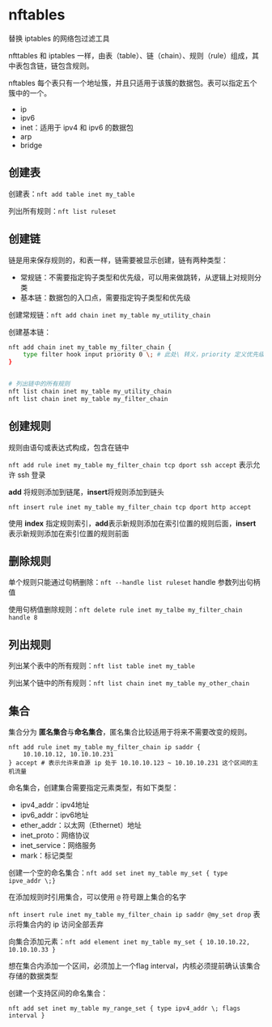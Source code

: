 # nftables
替换 iptables 的网络包过滤工具

nfttables 和 iptables 一样，由表（table）、链（chain）、规则（rule）组成，其中表包含链，链包含规则。

nftables 每个表只有一个地址簇，并且只适用于该簇的数据包。表可以指定五个簇中的一个。

- ip
- ipv6
- inet：适用于 ipv4 和 ipv6 的数据包
- arp
- bridge

## 创建表

创建表：`nft add table inet my_table`

列出所有规则：`nft list ruleset`

## 创建链

链是用来保存规则的，和表一样，链需要被显示创建，链有两种类型：

- 常规链：不需要指定钩子类型和优先级，可以用来做跳转，从逻辑上对规则分类
- 基本链：数据包的入口点，需要指定钩子类型和优先级

创建常规链：`nft add chain inet my_table my_utility_chain`

创建基本链：

```bash
nft add chain inet my_table my_filter_chain { 
	type filter hook input priority 0 \; # 此处\ 转义，priority 定义优先级，值越小越优先
}


# 列出链中的所有规则
nft list chain inet my_table my_utility_chain
nft list chain inet my_table my_filter_chain
```

## 创建规则

规则由语句或表达式构成，包含在链中

`nft add rule inet my_table my_filter_chain tcp dport ssh accept`  表示允许 ssh 登录

**add** 将规则添加到链尾，**insert**将规则添加到链头

`nft insert rule inet my_table my_filter_chain tcp dport http accept`

使用 **index** 指定规则索引，**add**表示新规则添加在索引位置的规则后面，**insert** 表示新规则添加在索引位置的规则前面

## 删除规则

单个规则只能通过句柄删除：`nft --handle list ruleset`  handle 参数列出句柄值

使用句柄值删除规则：`nft delete rule inet my_talbe my_filter_chain handle 8`

## 列出规则

列出某个表中的所有规则：`nft list table inet my_table`

列出某个链中的所有规则：`nft list chain inet my_table my_other_chain`

## 集合

集合分为 **匿名集合**与**命名集合**，匿名集合比较适用于将来不需要改变的规则。

```
nft add rule inet my_table my_filter_chain ip saddr {
	10.10.10.12, 10.10.10.231
} accept # 表示允许来自源 ip 处于 10.10.10.123 ~ 10.10.10.231 这个区间的主机流量
```

命名集合，创建集合需要指定元素类型，有如下类型：

- ipv4_addr：ipv4地址
- ipv6_addr：ipv6地址
- ether_addr：以太网（Ethernet）地址
- inet_proto：网络协议
- inet_service：网络服务
- mark：标记类型

创建一个空的命名集合：`nft add set inet my_table my_set { type ipve_addr \;}`

在添加规则时引用集合，可以使用 `@` 符号跟上集合的名字

`nft insert rule inet my_table my_filter_chain ip saddr @my_set drop` 表示将集合内的 ip 访问全部丢弃

向集合添加元素：`nft add element inet my_table my_set { 10.10.10.22, 10.10.10.33 }`

想在集合内添加一个区间，必须加上一个flag interval，内核必须提前确认该集合存储的数据类型

创建一个支持区间的命名集合：

```
nft add set inet my_table my_range_set { type ipv4_addr \; flags interval }
```

